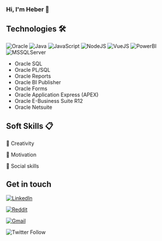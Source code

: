 ### Hi, I'm Heber 👋

## Technologies 🛠️

![Oracle](https://img.shields.io/badge/-Oracle-F80000?logo=oracle&logoColor=white)
![Java](https://img.shields.io/badge/-Java-007396?logo=java&logoColor=white)
![JavaScript](https://img.shields.io/badge/-JavaScript-23694640?logo=javascript&logoColor=white)
![NodeJS](https://img.shields.io/badge/-NodeJS-339933?logo=node.js&logoColor=white)
![VueJS](https://img.shields.io/badge/-VueJS-4FC08D?logo=vue.js&logoColor=white)
![PowerBI](https://img.shields.io/badge/-Power%20BI-F2C811?logo=power-bi&logoColor=white)
![MSSQLServer](https://img.shields.io/badge/-MS%20SQL%20Server-CC2927?logo=microsoft-sql-server&logoColor=white)

* Oracle SQL
* Oracle PL/SQL
* Oracle Reports
* Oracle BI Publisher
* Oracle Forms
* Oracle Application Express (APEX)
* Oracle E-Business Suite R12
* Oracle Netsuite

## Soft Skills 📋

🎨 Creativity

💪 Motivation

🙋 Social skills



## Get in touch 


<a href="https://www.linkedin.com/in/arturo-heber-camacho-arredondo-390683162" target="_blank"><img alt="LinkedIn" src="https://img.shields.io/badge/-LinkedIn-0077B5?logo=linkedin&logoColor=white"></a>

<a href="https://www.reddit.com/user/hebercamacho" target="_blank"><img alt="Reddit" src="https://img.shields.io/badge/-Reddit-FF4500?logo=reddit&logoColor=white"></a>

<a href="mailto:hebercamacho@gmail.com" target="_blank"><img alt="Gmail" src="https://img.shields.io/badge/-Gmail-D14836?logo=gmail&logoColor=white"></a>

![Twitter Follow](https://img.shields.io/twitter/follow/gueboldinho?logoColor=%23694640&style=social)


